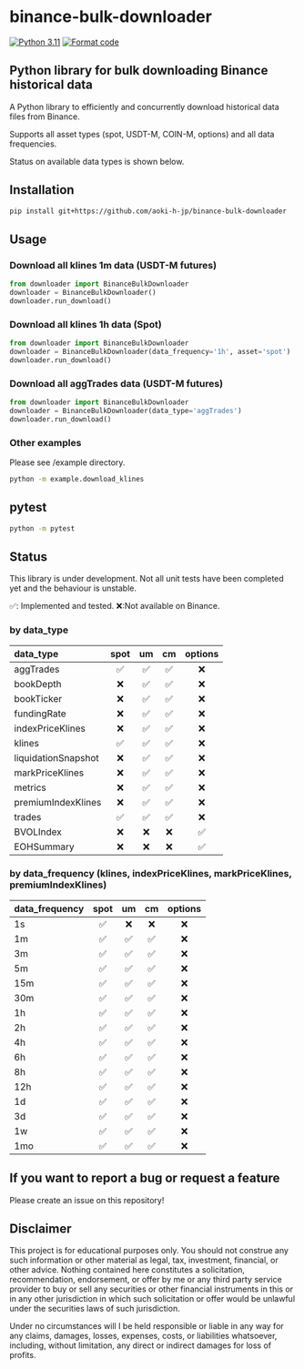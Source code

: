# binance-bulk-downloader
[![Python 3.11](https://img.shields.io/badge/python-3.11-blue.svg)](https://www.python.org/downloads/release/python-3110//)
[![Format code](https://github.com/aoki-h-jp/binance-bulk-downloader/actions/workflows/Formatter.yml/badge.svg?branch=main)](https://github.com/aoki-h-jp/binance-bulk-downloader/actions/workflows/Formatter.yml)

## Python library for bulk downloading Binance historical data
A Python library to efficiently and concurrently download historical data files from Binance.

Supports all asset types (spot, USDT-M, COIN-M, options) and all data frequencies.

Status on available data types is shown below.

## Installation

```bash
pip install git+https://github.com/aoki-h-jp/binance-bulk-downloader
```

## Usage
### Download all klines 1m data (USDT-M futures)
```python
from downloader import BinanceBulkDownloader
downloader = BinanceBulkDownloader()
downloader.run_download()
```

### Download all klines 1h data (Spot)
```python
from downloader import BinanceBulkDownloader
downloader = BinanceBulkDownloader(data_frequency='1h', asset='spot')
downloader.run_download()
```

### Download all aggTrades data (USDT-M futures)
```python
from downloader import BinanceBulkDownloader
downloader = BinanceBulkDownloader(data_type='aggTrades')
downloader.run_download()
```

### Other examples
Please see /example directory.

```bash
python -m example.download_klines
```

## pytest

```bash
python -m pytest
```

## Status
This library is under development. Not all unit tests have been completed yet and the behaviour is unstable.

✅: Implemented and tested. ❌:Not available on Binance.

### by data_type

| data_type           | spot | um   | cm   | options | 
| :------------------ | :--: | :--: | :--: | :-----: | 
| aggTrades           | ✅   | ✅   | ✅ | ❌      | 
| bookDepth           | ❌   | ✅   | ✅ | ❌      | 
| bookTicker          | ❌   | ✅   | ✅ | ❌      | 
| fundingRate         | ❌   | ✅   | ✅ | ❌      | 
| indexPriceKlines    | ❌   | ✅   | ✅ | ❌      | 
| klines              | ✅   | ✅   | ✅ | ❌      | 
| liquidationSnapshot | ❌   | ✅   | ✅ | ❌      | 
| markPriceKlines     | ❌   | ✅   | ✅ | ❌      | 
| metrics             | ❌   | ✅   | ✅ | ❌      | 
| premiumIndexKlines  | ❌   | ✅   | ✅ | ❌      | 
| trades              | ✅   | ✅   | ✅ | ❌      | 
| BVOLIndex           | ❌   | ❌   | ❌ | ✅      | 
| EOHSummary          | ❌   | ❌   | ❌ | ✅      | 

### by data_frequency (klines, indexPriceKlines, markPriceKlines, premiumIndexKlines)

| data_frequency | spot | um   | cm   | options |
| :------------- | :--: | :--: | :--: | :-----: |
| 1s             | ✅   | ❌   | ❌ | ❌      |
| 1m             | ✅   | ✅   | ✅ | ❌      |
| 3m             | ✅   | ✅   | ✅ | ❌      |
| 5m             | ✅   | ✅   | ✅ | ❌      |
| 15m            | ✅   | ✅   | ✅ | ❌      |
| 30m            | ✅   | ✅   | ✅ | ❌      |
| 1h             | ✅   | ✅   | ✅ | ❌      |
| 2h             | ✅   | ✅   | ✅ | ❌      |
| 4h             | ✅   | ✅   | ✅ | ❌      |
| 6h             | ✅   | ✅   | ✅ | ❌      |
| 8h             | ✅   | ✅   | ✅ | ❌      |
| 12h            | ✅   | ✅   | ✅ | ❌      |
| 1d             | ✅   | ✅   | ✅ | ❌      |
| 3d             | ✅   | ✅   | ✅ | ❌      |
| 1w             | ✅   | ✅   | ✅ | ❌      |
| 1mo            | ✅   | ✅   | ✅ | ❌      |

## If you want to report a bug or request a feature
Please create an issue on this repository!

## Disclaimer
This project is for educational purposes only. You should not construe any such information or other material as legal,
tax, investment, financial, or other advice. Nothing contained here constitutes a solicitation, recommendation,
endorsement, or offer by me or any third party service provider to buy or sell any securities or other financial
instruments in this or in any other jurisdiction in which such solicitation or offer would be unlawful under the
securities laws of such jurisdiction.

Under no circumstances will I be held responsible or liable in any way for any claims, damages, losses, expenses, costs,
or liabilities whatsoever, including, without limitation, any direct or indirect damages for loss of profits.